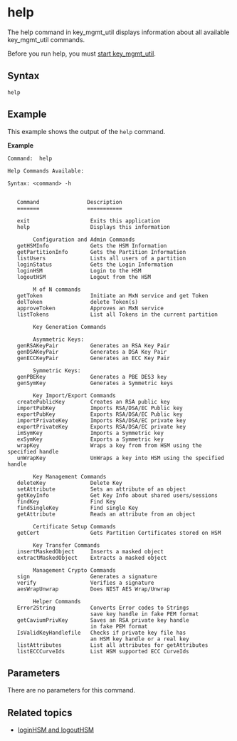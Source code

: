 # help<a name="key_mgmt_util-help"></a>

The help command in key\_mgmt\_util displays information about all available key\_mgmt\_util commands\.

Before you run help, you must [start key\_mgmt\_util](key_mgmt_util-getting-started.md#key_mgmt_util-start)\.

## Syntax<a name="help-syntax"></a>

```
help
```

## Example<a name="help-examples"></a>

This example shows the output of the `help` command\.

**Example**  

```
Command:  help

Help Commands Available:

Syntax: <command> -h


   Command               Description
   =======               ===========

   exit                   Exits this application
   help                   Displays this information

        Configuration and Admin Commands
   getHSMInfo             Gets the HSM Information
   getPartitionInfo       Gets the Partition Information
   listUsers              Lists all users of a partition
   loginStatus            Gets the Login Information
   loginHSM               Login to the HSM
   logoutHSM              Logout from the HSM

        M of N commands
   getToken               Initiate an MxN service and get Token
   delToken               delete Token(s)
   approveToken           Approves an MxN service
   listTokens             List all Tokens in the current partition

        Key Generation Commands

        Asymmetric Keys:
   genRSAKeyPair          Generates an RSA Key Pair
   genDSAKeyPair          Generates a DSA Key Pair
   genECCKeyPair          Generates an ECC Key Pair

        Symmetric Keys:
   genPBEKey              Generates a PBE DES3 key
   genSymKey              Generates a Symmetric keys

        Key Import/Export Commands
   createPublicKey        Creates an RSA public key
   importPubKey           Imports RSA/DSA/EC Public key
   exportPubKey           Exports RSA/DSA/EC Public key
   importPrivateKey       Imports RSA/DSA/EC private key
   exportPrivateKey       Exports RSA/DSA/EC private key
   imSymKey               Imports a Symmetric key
   exSymKey               Exports a Symmetric key
   wrapKey                Wraps a key from from HSM using the specified handle
   unWrapKey              UnWraps a key into HSM using the specified handle

        Key Management Commands
   deleteKey              Delete Key
   setAttribute           Sets an attribute of an object
   getKeyInfo             Get Key Info about shared users/sessions
   findKey                Find Key
   findSingleKey          Find single Key
   getAttribute           Reads an attribute from an object

        Certificate Setup Commands
   getCert                Gets Partition Certificates stored on HSM

        Key Transfer Commands
   insertMaskedObject     Inserts a masked object
   extractMaskedObject    Extracts a masked object

        Management Crypto Commands
   sign                   Generates a signature
   verify                 Verifies a signature
   aesWrapUnwrap          Does NIST AES Wrap/Unwrap

        Helper Commands
   Error2String           Converts Error codes to Strings
                          save key handle in fake PEM format
   getCaviumPrivKey       Saves an RSA private key handle
                          in fake PEM format
   IsValidKeyHandlefile   Checks if private key file has
                          an HSM key handle or a real key
   listAttributes         List all attributes for getAttributes
   listECCCurveIds        List HSM supported ECC CurveIds
```

## Parameters<a name="loginHSM-parameters"></a>

There are no parameters for this command\.

## Related topics<a name="loginHSM-seealso"></a>
+ [loginHSM and logoutHSM](key_mgmt_util-loginHSM.md)